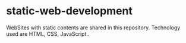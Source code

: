 # static-web-development
WebSites with static contents are shared in this repository.
Technology used are HTML, CSS, JavaScript..
